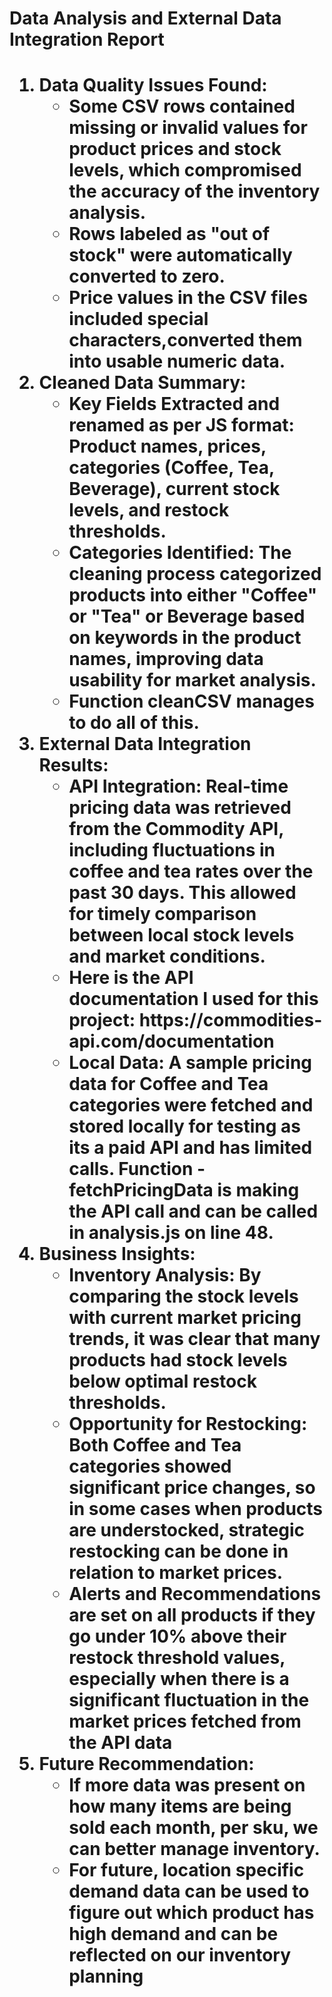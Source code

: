 <h1>Data Analysis and External Data Integration Report<h1>

<ol> 
  <li>Data Quality Issues Found:
    <ul>
      <li>Some CSV rows contained missing or invalid values for product prices and stock levels, which compromised the accuracy of the inventory analysis.</li> 
      <li>Rows labeled as "out of stock" were automatically converted to zero.</li> 
      <li>Price values in the CSV files included special characters,converted them into usable numeric data.</li>
    </ul>
  </li> 
  <li>Cleaned Data Summary:
    <ul> 
      <li>Key Fields Extracted and renamed as per JS format: Product names, prices, categories (Coffee, Tea, Beverage), current stock levels, and restock thresholds.</li> 
      <li>Categories Identified: The cleaning process categorized products into either "Coffee" or "Tea" or Beverage based on keywords in the product names, improving data usability for <b>market analysis</b>.</li>
      <li>Function cleanCSV manages to do all of this.</li>
    </ul> 
  </li> 
  <li>External Data Integration Results: 
    <ul>
      <li>API Integration: Real-time pricing data was retrieved from the Commodity API, including fluctuations in coffee and tea rates over the past 30 days. This allowed for timely comparison between local stock levels and market conditions.</li>
      <li>Here is the API documentation I used for this project: https://commodities-api.com/documentation</li>
      <li>Local Data: A sample pricing data for Coffee and Tea categories were fetched and stored locally for testing as its a paid API and has limited calls. Function - fetchPricingData is making the API call and can be called in analysis.js on line 48. </li>
    </ul>
  </li> 
  <li>Business Insights: 
    <ul> 
      <li>Inventory Analysis: By comparing the stock levels with current market pricing trends, it was clear that many products had stock levels below optimal restock thresholds.</li>
      <li>Opportunity for Restocking: Both Coffee and Tea categories showed significant price changes, so in some cases when products are understocked, strategic restocking can be done in relation to market prices.</li> 
      <li>Alerts and Recommendations are set on all products if they go under 10% above their restock threshold values, especially when there is a significant fluctuation in the market prices fetched from the API data</li>
    </ul>
  </li>

  <li>Future Recommendation:
  <ul><li>If more data was present on how many items are being sold each month, per sku, we can better manage inventory.</li>
  <li>For future, location specific demand data can be used to figure out which product has high demand and can be reflected on our inventory planning</li>
  </ul>
  </li>

</ol>
